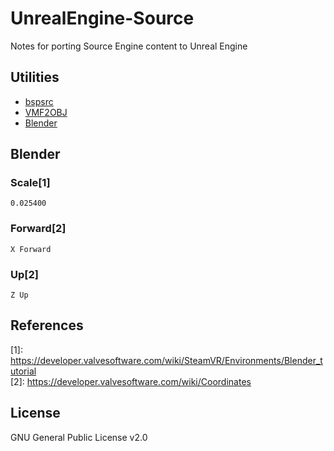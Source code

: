 # UnrealEngine-Source
Notes for porting Source Engine content to Unreal Engine

## Utilities
* [bspsrc](https://github.com/ata4/bspsrc)
* [VMF2OBJ](https://github.com/Dylancyclone/VMF2OBJ)
* [Blender](https://www.blender.org/)

## Blender
### Scale[1]
`0.025400`

### Forward[2]
`X Forward`

### Up[2]
`Z Up`

## References
\[1]: https://developer.valvesoftware.com/wiki/SteamVR/Environments/Blender_tutorial  
\[2]: https://developer.valvesoftware.com/wiki/Coordinates

## License
GNU General Public License v2.0
